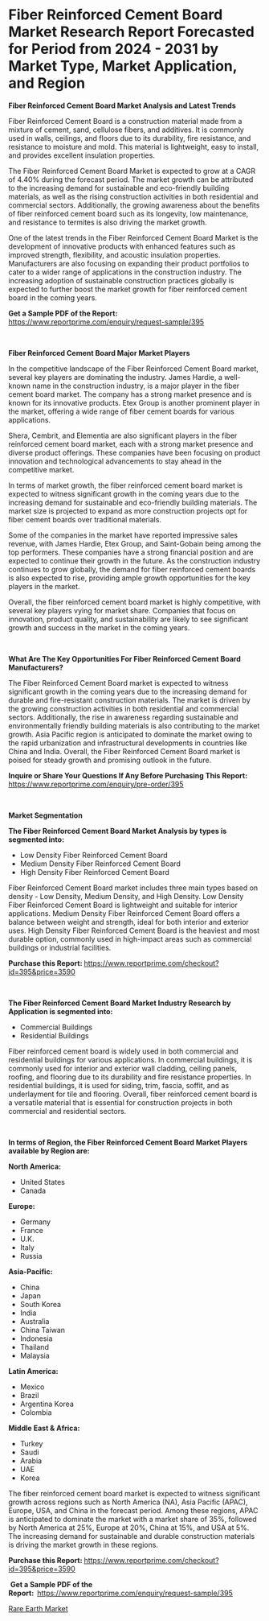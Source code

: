 <p><h1>Fiber Reinforced Cement Board Market Research Report Forecasted for Period from 2024 -  2031 by Market Type, Market Application, and Region</h1></p><p><strong>Fiber Reinforced Cement Board Market Analysis and Latest Trends</strong></p>
<p><p>Fiber Reinforced Cement Board is a construction material made from a mixture of cement, sand, cellulose fibers, and additives. It is commonly used in walls, ceilings, and floors due to its durability, fire resistance, and resistance to moisture and mold. This material is lightweight, easy to install, and provides excellent insulation properties.</p><p>The Fiber Reinforced Cement Board Market is expected to grow at a CAGR of 4.40% during the forecast period. The market growth can be attributed to the increasing demand for sustainable and eco-friendly building materials, as well as the rising construction activities in both residential and commercial sectors. Additionally, the growing awareness about the benefits of fiber reinforced cement board such as its longevity, low maintenance, and resistance to termites is also driving the market growth.</p><p>One of the latest trends in the Fiber Reinforced Cement Board Market is the development of innovative products with enhanced features such as improved strength, flexibility, and acoustic insulation properties. Manufacturers are also focusing on expanding their product portfolios to cater to a wider range of applications in the construction industry. The increasing adoption of sustainable construction practices globally is expected to further boost the market growth for fiber reinforced cement board in the coming years.</p></p>
<p><strong>Get a Sample PDF of the Report:&nbsp;</strong> <a href="https://www.reportprime.com/enquiry/request-sample/395">https://www.reportprime.com/enquiry/request-sample/395</a></p>
<p>&nbsp;</p>
<p><strong>Fiber Reinforced Cement Board Major Market Players</strong></p>
<p><p>In the competitive landscape of the Fiber Reinforced Cement Board market, several key players are dominating the industry. James Hardie, a well-known name in the construction industry, is a major player in the fiber cement board market. The company has a strong market presence and is known for its innovative products. Etex Group is another prominent player in the market, offering a wide range of fiber cement boards for various applications.</p><p>Shera, Cembrit, and Elementia are also significant players in the fiber reinforced cement board market, each with a strong market presence and diverse product offerings. These companies have been focusing on product innovation and technological advancements to stay ahead in the competitive market.</p><p>In terms of market growth, the fiber reinforced cement board market is expected to witness significant growth in the coming years due to the increasing demand for sustainable and eco-friendly building materials. The market size is projected to expand as more construction projects opt for fiber cement boards over traditional materials.</p><p>Some of the companies in the market have reported impressive sales revenue, with James Hardie, Etex Group, and Saint-Gobain being among the top performers. These companies have a strong financial position and are expected to continue their growth in the future. As the construction industry continues to grow globally, the demand for fiber reinforced cement boards is also expected to rise, providing ample growth opportunities for the key players in the market.</p><p>Overall, the fiber reinforced cement board market is highly competitive, with several key players vying for market share. Companies that focus on innovation, product quality, and sustainability are likely to see significant growth and success in the market in the coming years.</p></p>
<p>&nbsp;</p>
<p><strong>What Are The Key Opportunities For Fiber Reinforced Cement Board Manufacturers?</strong></p>
<p><p>The Fiber Reinforced Cement Board market is expected to witness significant growth in the coming years due to the increasing demand for durable and fire-resistant construction materials. The market is driven by the growing construction activities in both residential and commercial sectors. Additionally, the rise in awareness regarding sustainable and environmentally friendly building materials is also contributing to the market growth. Asia Pacific region is anticipated to dominate the market owing to the rapid urbanization and infrastructural developments in countries like China and India. Overall, the Fiber Reinforced Cement Board market is poised for steady growth and promising outlook in the future.</p></p>
<p><strong>Inquire or Share Your Questions If Any Before Purchasing This Report:</strong> <a href="https://www.reportprime.com/enquiry/pre-order/395">https://www.reportprime.com/enquiry/pre-order/395</a></p>
<p>&nbsp;</p>
<p><strong>Market Segmentation</strong></p>
<p><strong>The Fiber Reinforced Cement Board Market Analysis by types is segmented into:</strong></p>
<p><ul><li>Low Density Fiber Reinforced Cement Board</li><li>Medium Density Fiber Reinforced Cement Board</li><li>High Density Fiber Reinforced Cement Board</li></ul></p>
<p><p>Fiber Reinforced Cement Board market includes three main types based on density - Low Density, Medium Density, and High Density. Low Density Fiber Reinforced Cement Board is lightweight and suitable for interior applications. Medium Density Fiber Reinforced Cement Board offers a balance between weight and strength, ideal for both interior and exterior uses. High Density Fiber Reinforced Cement Board is the heaviest and most durable option, commonly used in high-impact areas such as commercial buildings or industrial facilities.</p></p>
<p><strong>Purchase this Report:&nbsp;</strong><a href="https://www.reportprime.com/checkout?id=395&price=3590">https://www.reportprime.com/checkout?id=395&price=3590</a></p>
<p>&nbsp;</p>
<p><strong>The Fiber Reinforced Cement Board Market Industry Research by Application is segmented into:</strong></p>
<p><ul><li>Commercial Buildings</li><li>Residential Buildings</li></ul></p>
<p><p>Fiber reinforced cement board is widely used in both commercial and residential buildings for various applications. In commercial buildings, it is commonly used for interior and exterior wall cladding, ceiling panels, roofing, and flooring due to its durability and fire resistance properties. In residential buildings, it is used for siding, trim, fascia, soffit, and as underlayment for tile and flooring. Overall, fiber reinforced cement board is a versatile material that is essential for construction projects in both commercial and residential sectors.</p></p>
<p>&nbsp;</p>
<p><strong>In terms of Region, the Fiber Reinforced Cement Board Market Players available by Region are:</strong></p>
<p>
    <p> <strong> North America: </strong>
        <ul>
            <li>United States</li>
            <li>Canada</li>
        </ul>
        </p> 
    <p> <strong> Europe: </strong>
        <ul>
            <li>Germany</li>
            <li>France</li>
            <li>U.K.</li>
            <li>Italy</li>
            <li>Russia</li>
        </ul>
        </p> 
    <p> <strong> Asia-Pacific: </strong>
        <ul>
            <li>China</li>
            <li>Japan</li>
            <li>South Korea</li>
            <li>India</li>
            <li>Australia</li>
            <li>China Taiwan</li>
            <li>Indonesia</li>
            <li>Thailand</li>
            <li>Malaysia</li>
        </ul>
        </p> 
    <p> <strong> Latin America: </strong>
        <ul>
            <li>Mexico</li>
            <li>Brazil</li>
            <li>Argentina Korea</li>
            <li>Colombia</li>
        </ul>
        </p> 
    <p> <strong> Middle East & Africa: </strong>
        <ul>
            <li>Turkey</li>
            <li>Saudi</li>
            <li>Arabia</li>
            <li>UAE</li>
            <li>Korea</li>
        </ul>
    </p>
    </p>
<p><p>The fiber reinforced cement board market is expected to witness significant growth across regions such as North America (NA), Asia Pacific (APAC), Europe, USA, and China in the forecast period. Among these regions, APAC is anticipated to dominate the market with a market share of 35%, followed by North America at 25%, Europe at 20%, China at 15%, and USA at 5%. The increasing demand for sustainable and durable construction materials is driving the market growth in these regions.</p></p>
<p><strong>Purchase this Report: </strong><a href="https://www.reportprime.com/checkout?id=395&price=3590">https://www.reportprime.com/checkout?id=395&price=3590</a></p>
<p>&nbsp;<strong>Get a Sample PDF of the Report:&nbsp;&nbsp;</strong><a href="https://www.reportprime.com/enquiry/request-sample/395">https://www.reportprime.com/enquiry/request-sample/395</a></p>
<p><strong></strong></p>
<p><p><a href="https://github.com/Sinjinluong3e0awx2m195k76/Market-Research-Report-List-1/blob/main/rare-earth-market.md">Rare Earth Market</a></p></p>